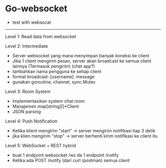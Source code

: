 # Go-websocket

- test with websocat

---

Level 1: Read data from websocket

Level 2: Intermediate

- Server websocket yang mana menyimpan banyak koneksi ke client
- Jika 1 client mengirim pesan, server akan broadcast ke semua client lainnya (Termasuk pengirim) (chat app?)
- tambahkan nama pengguna ke setiap client
- format broadcast: [username]: message
- gunakan goroutine, channel, sync.Mutex

Level 3: Room System

- Implementasikan system chat room
- Manajemen map[string][]\*Client
- JSON parsing

Level 4: Push Notification

- Ketika klient mengirim "start" -> server mengirim notifikasi tiap 3 detik
- jika klien mengirim "stop" -> server berhenti kirim notifikasi ke client itu

Level 5: WebSocket + REST hybrid

- buat 1 endpoint websocket /ws da 1 endpoint /notify
- Ketika ada POST /notify (dari curl /postman) semua client

